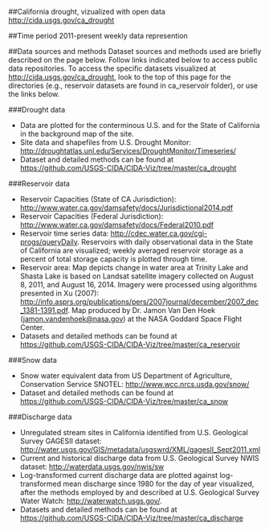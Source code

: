 ##California drought, vizualized with open data
http://cida.usgs.gov/ca_drought

##Time period
2011-present
weekly data represention

##Data sources and methods
Dataset sources and methods used are briefly described on the page below. Follow links indicated below to access public data repositories. To access the specific datasets visualized at http://cida.usgs.gov/ca_drought, look to the top of this page for the directories (e.g., reservoir datasets are found in ca_reservoir folder), or use the links below. 

###Drought data
 - Data are plotted for the conterminous U.S. and for the State of California in the background map of the site. 
 - Site data and shapefiles from U.S. Drought Monitor: http://droughtatlas.unl.edu/Services/DroughtMonitor/Timeseries/
 - Dataset and detailed methods can be found at https://github.com/USGS-CIDA/CIDA-Viz/tree/master/ca_drought

###Reservoir data
 - Reservoir Capacities (State of CA Jurisdiction): http://www.water.ca.gov/damsafety/docs/Jurisdictional2014.pdf
 - Reservoir Capacities (Federal Jurisdiction): http://www.water.ca.gov/damsafety/docs/Federal2010.pdf
 - Reservoir time series data: http://cdec.water.ca.gov/cgi-progs/queryDaily. Reservoirs with daily observational data in the State of California are visualized; weekly averaged reservoir storage as a percent of total storage capacity is plotted through time. 
 - Reservoir area: Map depicts change in water area at Trinity Lake and Shasta Lake is based on Landsat satellite imagery collected on August 8, 2011, and August 16, 2014. Imagery were processed using algorithms presented in Xu (2007): http://info.asprs.org/publications/pers/2007journal/december/2007_dec_1381-1391.pdf. Map produced by Dr. Jamon Van Den Hoek (jamon.vandenhoek@nasa.gov) at the NASA Goddard Space Flight Center.
 - Datasets and detailed methods can be found at https://github.com/USGS-CIDA/CIDA-Viz/tree/master/ca_reservoir

###Snow data
 - Snow water equivalent data from US Department of Agriculture, Conservation Service SNOTEL: http://www.wcc.nrcs.usda.gov/snow/
 - Dataset and detailed methods can be found at https://github.com/USGS-CIDA/CIDA-Viz/tree/master/ca_snow
 
###Discharge data
 - Unregulated stream sites in California identified from U.S. Geological Survey GAGESII dataset: http://water.usgs.gov/GIS/metadata/usgswrd/XML/gagesII_Sept2011.xml
 - Current and historical discharge data from U.S. Geological Survey NWIS dataset: http://waterdata.usgs.gov/nwis/sw
 - Log-transformed current discharge data are plotted against log-transformed mean discharge since 1980 for the day of year visualized, after the methods employed by and described at U.S. Geological Survey Water Watch: http://waterwatch.usgs.gov/.
 - Datasets and detailed methods can be found at https://github.com/USGS-CIDA/CIDA-Viz/tree/master/ca_discharge
